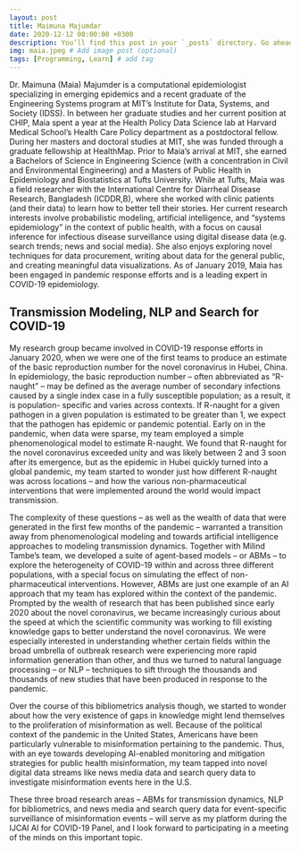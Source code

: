 ```yaml
---
layout: post
title: Maimuna Majumdar
date: 2020-12-12 00:00:00 +0300
description: You’ll find this post in your `_posts` directory. Go ahead and edit it and re-build the site to see your changes. # Add post description (optional)
img: maia.jpeg # Add image post (optional)
tags: [Programming, Learn] # add tag
---
```


Dr. Maimuna (Maia) Majumder is a computational epidemiologist specializing in emerging epidemics and a recent graduate of the Engineering Systems program at MIT’s Institute for Data, Systems, and Society (IDSS). In between her graduate studies and her current position at CHIP, Maia spent a year at the Health Policy Data Science lab at Harvard Medical School’s Health Care Policy department as a postdoctoral fellow. During her masters and doctoral studies at MIT, she was funded through a graduate fellowship at HealthMap. Prior to Maia’s arrival at MIT, she earned a Bachelors of Science in Engineering Science (with a concentration in Civil and Environmental Engineering) and a Masters of Public Health in Epidemiology and Biostatistics at Tufts University. While at Tufts, Maia was a field researcher with the International Centre for Diarrheal Disease Research, Bangladesh (ICDDR,B), where she worked with clinic patients (and their data) to learn how to better tell their stories. Her current research interests involve probabilistic modeling, artificial intelligence, and “systems epidemiology” in the context of public health, with a focus on causal inference for infectious disease surveillance using digital disease data (e.g. search trends; news and social media). She also enjoys exploring novel techniques for data procurement, writing about data for the general public, and creating meaningful data visualizations. As of January 2019, Maia has been engaged in pandemic response efforts and is a leading expert in COVID-19 epidemiology. 



## Transmission Modeling, NLP and Search for COVID-19 

My research group became involved in COVID-19 response efforts in January 2020, when we were one of the first teams to produce an estimate of the basic reproduction number for the novel coronavirus in Hubei, China. In epidemiology, the basic reproduction number – often abbreviated as “R-naught” – may be defined as the average number of secondary infections caused by a single index case in a fully susceptible population; as a result, it is population- specific and varies across contexts. If R-naught for a given pathogen in a given population is estimated to be greater than 1, we expect that the pathogen has epidemic or pandemic potential. Early on in the pandemic, when data were sparse, my team employed a simple phenomenological model to estimate R-naught. We found that R-naught for the novel coronavirus exceeded unity and was likely between 2 and 3 soon after its emergence, but as the epidemic in Hubei quickly turned into a global pandemic, my team started to wonder just how different R-naught was across locations – and how the various non-pharmaceutical interventions that were implemented around the world would impact transmission. 


The complexity of these questions – as well as the wealth of data that were generated in the first few months of the pandemic – warranted a transition away from phenomenological modeling and towards artificial intelligence approaches to modeling transmission dynamics. Together with Milind Tambe’s team, we developed a suite of agent-based models – or ABMs – to explore the heterogeneity of COVID-19 within and across three different populations, with a special focus on simulating the effect of non-pharmaceutical interventions. 
However, ABMs are just one example of an AI approach that my team has explored within the context of the pandemic. Prompted by the wealth of research that has been published since early 2020 about the novel coronavirus, we became increasingly curious about the speed at which the scientific community was working to fill existing knowledge gaps to better understand the novel coronavirus. We were especially interested in understanding whether certain fields within the broad umbrella of outbreak research were experiencing more rapid information generation than other, and thus we turned to natural language processing – or NLP – techniques to sift through the thousands and thousands of new studies that have been produced in response to the pandemic. 

Over the course of this bibliometrics analysis though, we started to wonder about how the very existence of gaps in knowledge might lend themselves to the proliferation of misinformation as well. Because of the political context of the pandemic in the United States, Americans have been particularly vulnerable to misinformation pertaining to the pandemic. Thus, with an eye towards developing AI-enabled monitoring and mitigation strategies for public health misinformation, my team tapped into novel digital data streams like news media data and search query data to investigate misinformation events here in the U.S. 

These three broad research areas – ABMs for transmission dynamics, NLP for bibliometrics, and news media and search query data for event-specific surveillance of misinformation events – will serve as my platform during the IJCAI AI for COVID-19 Panel, and I look forward to participating in a meeting of the minds on this important topic. 
